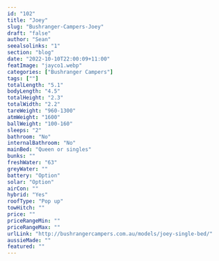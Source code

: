 ```yaml
---
id: "102"
title: "Joey"
slug: "Bushranger-Campers-Joey"
draft: "false"
author: "Sean"
seealsolinks: "1"
section: "blog"
date: "2022-10-10T22:00:09+11:00"
featImage: "jayco1.webp"
categories: ["Bushranger Campers"]
tags: [""]
totalLength: "5.1"
bodyLength: "4.5"
totalHeight: "2.3"
totalWidth: "2.2"
tareWeight: "960-1300"
atmWeight: "1600"
ballWeight: "100-160"
sleeps: "2"
bathroom: "No"
internalBathroom: "No"
mainBed: "Queen or singles"
bunks: ""
freshWater: "63"
greyWater: ""
battery: "Option"
solar: "Option"
airCon: ""
hybrid: "Yes"
roofType: "Pop up"
towHitch: ""
price: ""
priceRangeMin: ""
priceRangeMax: ""
urlLink: "http://bushrangercampers.com.au/models/joey-single-bed/"
aussieMade: ""
featured: ""
---
```

